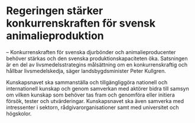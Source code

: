 # Regeringen stärker konkurrenskraften för svensk animalieproduktion

– Konkurrenskraften för svenska djurbönder och animalieproducenter behöver stärkas och den svenska produktionskapaciteten öka. Satsningen är en del av livsmedelsstrategins målsättning om en konkurrenskraftig och hållbar livsmedelskedja, säger landsbygdsminister Peter Kullgren.

Kunskapsnavet ska sammanställa och tillgängliggöra nationell och internationell kunskap och genom samverkan med aktörer bidra till samsyn om vilken kunskap som behöver tas fram och genomföra eller initiera försök, tester och utvärderingar. Kunskapsnavet ska även samverka med intressenter i sektorn, rådgivarorganisationer samt med universitet och högskolor.
